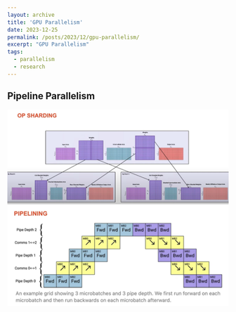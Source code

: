 ```yaml
---
layout: archive
title: 'GPU Parallelism'
date: 2023-12-25
permalink: /posts/2023/12/gpu-parallelism/
excerpt: "GPU Parallelism"
tags:
  - parallelism
  - research
---  
```


## Pipeline Parallelism

<img src='/images/posts/2023-12-25-gpu-parallelism/op-sharding.png' style='display:block; margin:auto;'>
<img src='/images/posts/2023-12-25-gpu-parallelism/pipelining.png' style='display:block; margin:auto;'>